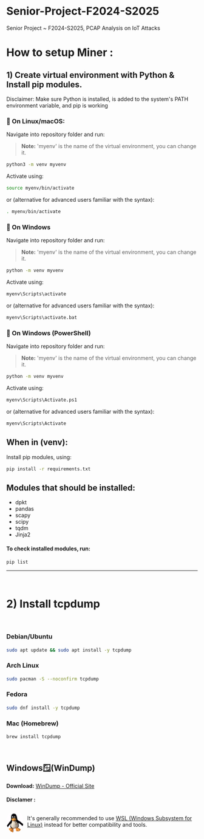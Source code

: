 # Senior-Project-F2024-S2025
Senior Project ~ F2024-S2025, PCAP Analysis on IoT Attacks


# How to setup Miner :




## 1) Create virtual environment with Python & Install pip modules.
Disclaimer:
Make sure Python is installed, is added to the system's PATH environment variable, and pip is working
### 🔹 On Linux/macOS:
Navigate into repository folder and run:
>**Note:** 'myenv' is the name of the virtual environment, you can change it.
```bash
python3 -m venv myvenv
```
Activate using:
```bash
source myenv/bin/activate
```
or (alternative for advanced users familiar with the syntax):
```bash
. myenv/bin/activate
```
### 🔹 On Windows
Navigate into repository folder and run:
>**Note:** 'myenv' is the name of the virtual environment, you can change it.
```bash
python -m venv myvenv
```
Activate using:
```bash
myenv\Scripts\activate
```
or (alternative for advanced users familiar with the syntax):
```bash
myenv\Scripts\activate.bat
```
### 🔹 On Windows (PowerShell)
Navigate into repository folder and run:
>**Note:** 'myenv' is the name of the virtual environment, you can change it.
```bash
python -m venv myvenv
```
Activate using:
```bash
myenv\Scripts\Activate.ps1
```
or (alternative for advanced users familiar with the syntax):
```bash
myenv\Scripts\Activate
```

## When in (venv):
Install pip modules, using:
```bash
pip install -r requirements.txt
```
## Modules that should be installed:
- dpkt
- pandas
- scapy
- scipy
- tqdm
- Jinja2

#### To check installed modules, run:

```bash
pip list
```


----------------------------------------------------------------------------------------
<br>

# 2) Install tcpdump
<br>

### Debian/Ubuntu
```bash
sudo apt update && sudo apt install -y tcpdump
```
### Arch Linux
```bash
sudo pacman -S --noconfirm tcpdump
```
### Fedora
```bash
sudo dnf install -y tcpdump
```
### Mac (Homebrew)
```bash
brew install tcpdump
```
<br>

## Windows🪟(WinDump)

 **Download:** [WinDump - Official Site](https://www.winpcap.org/windump/)
 
 #### Disclamer :
<div style="display: flex; align-items: center;">
  <img src="image.png" alt="Alt text" style="width: 60px; height: 60px; border-radius: 50%; margin-right: 10px;">
  <span>It's generally recommended to use <a href="https://learn.microsoft.com/en-us/windows/wsl/">WSL (Windows Subsystem for Linux)</a> instead for better compatibility and tools.</span>
</div>



